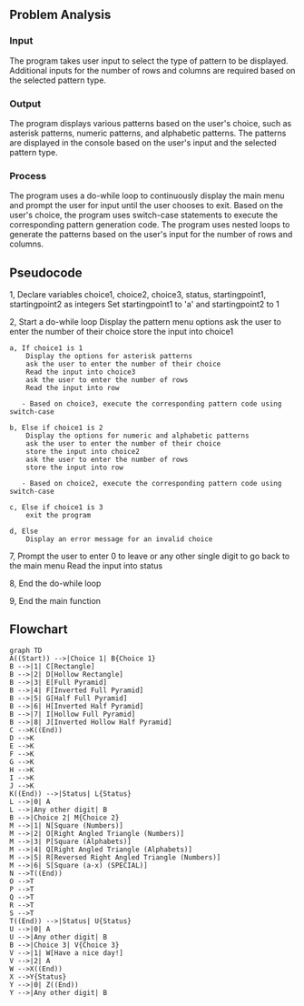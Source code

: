 ## Problem Analysis

### Input
The program takes user input to select the type of pattern to be displayed.
Additional inputs for the number of rows and columns are required based on the selected pattern type.

### Output
The program displays various patterns based on the user's choice, such as asterisk patterns, numeric patterns, and alphabetic patterns.
The patterns are displayed in the console based on the user's input and the selected pattern type.

### Process
The program uses a do-while loop to continuously display the main menu and prompt the user for input until the user chooses to exit.
Based on the user's choice, the program uses switch-case statements to execute the corresponding pattern generation code.
The program uses nested loops to generate the patterns based on the user's input for the number of rows and columns.

## Pseudocode

1, Declare variables choice1, choice2, choice3, status, startingpoint1, startingpoint2 as integers
Set startingpoint1 to 'a' and startingpoint2 to 1

2, Start a do-while loop
    Display the pattern menu options
    ask the user to enter the number of their choice
    store the input into choice1

    a, If choice1 is 1
        Display the options for asterisk patterns
        ask the user to enter the number of their choice
        Read the input into choice3
        ask the user to enter the number of rows
        Read the input into row

       - Based on choice3, execute the corresponding pattern code using switch-case
          
    b, Else if choice1 is 2
        Display the options for numeric and alphabetic patterns
        ask the user to enter the number of their choice
        store the input into choice2
        ask the user to enter the number of rows
        store the input into row

       - Based on choice2, execute the corresponding pattern code using switch-case
           
    c, Else if choice1 is 3
        exit the program

    d, Else
        Display an error message for an invalid choice
        
7,  Prompt the user to enter 0 to leave or any other single digit to go back to the main menu
    Read the input into status
    
8, End the do-while loop

9, End the main function

## Flowchart
``` mermaid
graph TD
A((Start)) -->|Choice 1| B{Choice 1}
B -->|1| C[Rectangle]
B -->|2| D[Hollow Rectangle]
B -->|3| E[Full Pyramid]
B -->|4| F[Inverted Full Pyramid]
B -->|5| G[Half Full Pyramid]
B -->|6| H[Inverted Half Pyramid]
B -->|7| I[Hollow Full Pyramid]
B -->|8| J[Inverted Hollow Half Pyramid]
C -->K((End))
D -->K
E -->K
F -->K
G -->K
H -->K
I -->K
J -->K
K((End)) -->|Status| L{Status}
L -->|0| A
L -->|Any other digit| B
B -->|Choice 2| M{Choice 2}
M -->|1| N[Square (Numbers)]
M -->|2| O[Right Angled Triangle (Numbers)]
M -->|3| P[Square (Alphabets)]
M -->|4| Q[Right Angled Triangle (Alphabets)]
M -->|5| R[Reversed Right Angled Triangle (Numbers)]
M -->|6| S[Square (a-x) (SPECIAL)]
N -->T((End))
O -->T
P -->T
Q -->T
R -->T
S -->T
T((End)) -->|Status| U{Status}
U -->|0| A
U -->|Any other digit| B
B -->|Choice 3| V{Choice 3}
V -->|1| W[Have a nice day!]
V -->|2| A
W -->X((End))
X -->Y{Status}
Y -->|0| Z((End))
Y -->|Any other digit| B


